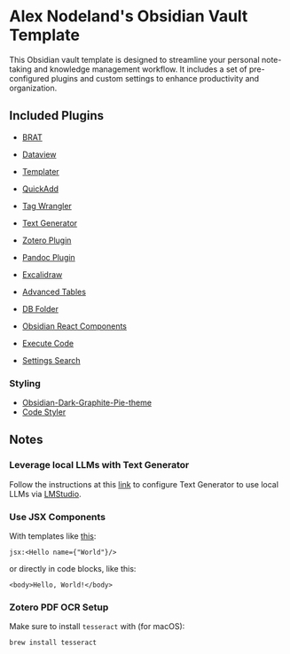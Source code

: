 # Alex Nodeland's Obsidian Vault Template

This Obsidian vault template is designed to streamline your personal note-taking and knowledge management workflow. It includes a set of pre-configured plugins and custom settings to enhance productivity and organization.

## Included Plugins

- [BRAT](https://github.com/TfTHacker/obsidian42-brat)

- [Dataview](https://github.com/blacksmithgu/obsidian-dataview)
- [Templater](https://github.com/SilentVoid13/Templater)
- [QuickAdd](https://github.com/chhoumann/quickadd)
- [Tag Wrangler](https://github.com/pjeby/tag-wrangler)

- [Text Generator](https://github.com/nhaouari/obsidian-textgenerator-plugin)

- [Zotero Plugin](https:/github.com/mgmeyers/obsidian-zotero-integration)
- [Pandoc Plugin](https://github.com/OliverBalfour/obsidian-pandoc)

- [Excalidraw](https://github.com/zsviczian/obsidian-excalidraw-plugin)
- [Advanced Tables](https://github.com/tgrosinger/advanced-tables-obsidian)
- [DB Folder](https://github.com/RafaelGB/obsidian-db-folder)
- [Obsidian React Components](https://github.com/elias-sundqvist/obsidian-react-components)
- [Execute Code](https:/github.com/twibiral/obsidian-execute-code)
- [Settings Search](https:/github.com/javalent/settings-search)


### Styling

- [Obsidian-Dark-Graphite-Pie-theme](https://github.com/ryjjin/Obsidian-Dark-Graphite-Pie-theme)
- [Code Styler](https://github.com/mayurankv/Obsidian-Code-Styler)

## Notes

### Leverage local LLMs with Text Generator

Follow the instructions at this [link](https://github.com/nhaouari/obsidian-textgenerator-plugin/issues/182) to configure Text Generator to use local LLMs via [LMStudio](https://lmstudio.ai/). 

### Use JSX Components

With templates like [this](_config/react-components/hello.md):

`jsx:<Hello name={"World"}/>`

or directly in code blocks, like this:

```jsx:
<body>Hello, World!</body>
```

### Zotero PDF OCR Setup

Make sure to install `tesseract` with (for macOS):

```bash
brew install tesseract
```
